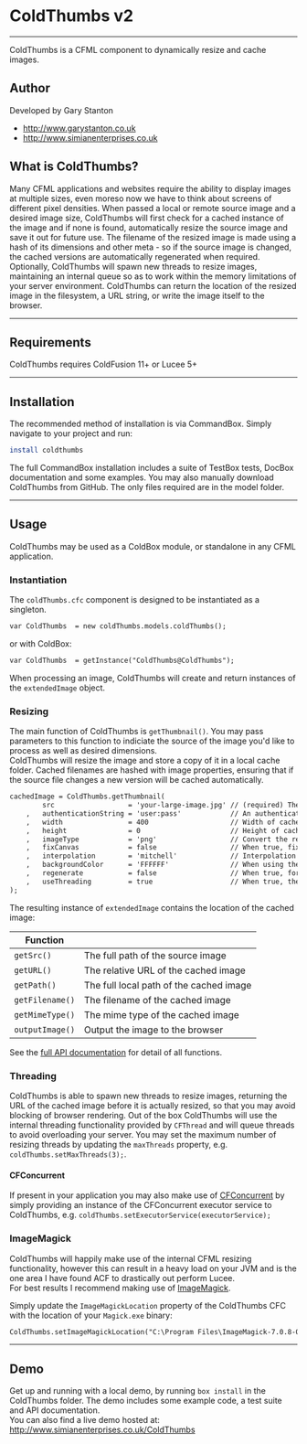 # ColdThumbs v2

---

ColdThumbs is a CFML component to dynamically resize and cache images.

## Author

Developed by Gary Stanton
- http://www.garystanton.co.uk
- http://www.simianenterprises.co.uk

## What is ColdThumbs?
Many CFML applications and websites require the ability to display images at multiple sizes, even moreso now we have to think about screens of different pixel densities.
When passed a local or remote source image and a desired image size, ColdThumbs will first check for a cached instance of the image and if none is found, automatically resize the source image and save it out for future use.
The filename of the resized image is made using a hash of its dimensions and other meta - so if the source image is changed, the cached versions are automatically regenerated when required.
Optionally, ColdThumbs will spawn new threads to resize images, maintaining an internal queue so as to work within the memory limitations of your server environment.
ColdThumbs can return the location of the resized image in the filesystem, a URL string, or write the image itself to the browser.

---

## Requirements
ColdThumbs requires ColdFusion 11+ or Lucee 5+

---

## Installation
The recommended method of installation is via CommandBox. Simply navigate to your project and run:
```bash
install coldthumbs
```
The full CommandBox installation includes a suite of TestBox tests, DocBox documentation and some examples.
You may also manually download ColdThumbs from GitHub. The only files required are in the model folder.

---

## Usage
ColdThumbs may be used as a ColdBox module, or standalone in any CFML application. 

### Instantiation
The `coldThumbs.cfc` component is designed to be instantiated as a singleton.  
```cfc
var ColdThumbs  = new coldThumbs.models.coldThumbs();
```
or with ColdBox:
```cfc
var ColdThumbs  = getInstance("ColdThumbs@ColdThumbs");
```


When processing an image, ColdThumbs will create and return instances of the `extendedImage` object.

### Resizing
The main function of ColdThumbs is `getThumbnail()`. You may pass parameters to this function to indiciate the source of the image you'd like to process as well as desired dimensions.  
ColdThumbs will resize the image and store a copy of it in a local cache folder. Cached filenames are hashed with image properties, ensuring that if the source file changes a new version will be cached automatically.  

```cfc
cachedImage = ColdThumbs.getThumbnail(
    	src                  = 'your-large-image.jpg' // (required) The location (path or URL) of the image
    ,	authenticationString = 'user:pass'            // An authentication string if one is required (user:pass)
    ,	width                = 400                    // Width of cached file
    ,   height               = 0                      // Height of cached file
    ,   imageType            = 'png'                  // Convert the resized image to a different type: (JPG|GIF|PNG|BMP) - Matches the source image type by default.
    ,   fixCanvas            = false                  // When true, fix the canvas size to the specified dimensions, whilst proportionally resizing the content. e.g. You may want to create a uniform square image from a portrait or landscape image.
    ,   interpolation        = 'mitchell'             // Interpolation to use for the resizing
    ,   backgroundColor      = 'FFFFFF'               // When using the fixCanvas method, the resulting image may contain a blank area that should be filled with a colour. (hex or r,g,b)
    ,   regenerate           = false                  // When true, force the regeneration of the thumbnail overwriting an existing image in the cache
    ,   useThreading         = true                   // When true, the image will spawn a new thread in which the resize process will occur. 
);
```

The resulting instance of `extendedImage` contains the location of the cached image:

| Function |  |
| --- | --- |
| `getSrc()` | The full path of the source image |
| `getURL()` | The relative URL of the cached image |
| `getPath()` | The full local path of the cached image |
| `getFilename()` | The filename of the cached image |
| `getMimeType()` | The mime type of the cached image |
| `outputImage()` | Output the image to the browser |

See the [full API documentation](http://www.simianenterprises.co.uk/ColdThumbs/docs/) for detail of all functions.

### Threading
ColdThumbs is able to spawn new threads to resize images, returning the URL of the cached image before it is actually resized, so that you may avoid blocking of browser rendering. 
Out of the box ColdThumbs will use the internal threading functionality provided by `CFThread` and will queue threads to avoid overloading your server. You may set the maximum number of resizing threads by updating the `maxThreads` property, e.g. `coldThumbs.setMaxThreads(3);`.

#### CFConcurrent
If present in your application you may also make use of [CFConcurrent](https://github.com/pixl8/cfconcurrent) by simply providing an instance of the CFConcurrent executor service to ColdThumbs, e.g. `coldThumbs.setExecutorService(executorService);`


### ImageMagick
ColdThumbs will happily make use of the internal CFML resizing functionality, however this can result in a heavy load on your JVM and is the one area I have found ACF to drastically out perform Lucee.  
For best results I recommend making use of [ImageMagick](https://www.imagemagick.org/).  

Simply update the `ImageMagickLocation` property of the ColdThumbs CFC with the location of your `Magick.exe` binary:
```cfc
ColdThumbs.setImageMagickLocation("C:\Program Files\ImageMagick-7.0.8-Q16\magick.exe");
```
  

---

## Demo
Get up and running with a local demo, by running `box install` in the ColdThumbs folder. The demo includes some example code, a test suite and API documentation.  
You can also find a live demo hosted at: http://www.simianenterprises.co.uk/ColdThumbs
